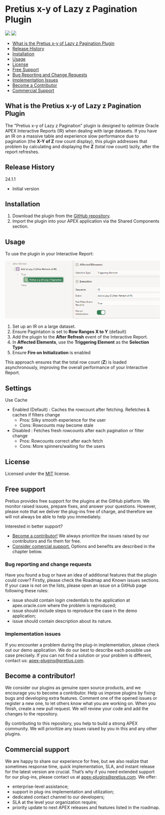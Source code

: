 # Pretius x-y of Lazy z Pagination Plugin

![](https://img.shields.io/badge/Plug--In%20Type-Dynamic-orange) ![](https://img.shields.io/badge/Oracle-APEX-blue) 

- [What is the Pretius x-y of Lazy z Pagination Plugin](#what-is-the-pretius-x-y-of-lazy-z-pagination-plugin)
- [Release History](#release-history)
- [Installation](#installation)
- [Usage](#usage)
- [License](#license)
- [Free Support](#free-support)
- [Bug Reporting and Change Requests](#bug-reporting-and-change-requests)
- [Implementation Issues](#implementation-issues)
- [Become a Contributor](#become-a-contributor)
- [Commercial Support](#commercial-support)

## What is the Pretius x-y of Lazy z Pagination Plugin

The "Pretius x-y of Lazy z Pagination" plugin is designed to optimize Oracle APEX Interactive Reports (IR) when dealing with large datasets. If you have an IR on a massive table and experience slow performance due to pagination (the **X-Y of Z** row count display), this plugin addresses that problem by calculating and displaying the **Z** (total row count) lazily, after the report refreshes.

## Release History

24.1.1
- Initial version

## Installation

1. Download the plugin from the [GitHub repository](https://github.com/Pretius/pretius-x-y-of-lazy-z).
2. Import the plugin into your APEX application via the Shared Components section.

## Usage

To use the plugin in your Interactive Report:

![Preview image](assets/usage.png)

1. Set up an IR on a large dataset.
2. Ensure Pagintation is set to **Row Ranges X to Y** (default)
3. Add the plugin to the **After Refresh** event of the Interactive Report.
4. In **Affected Elements**, use the **Triggering Element** as the **Selection Type**
5. Ensure **Fire on Initialization** is enabled


This approach ensures that the total row count (**Z**) is loaded asynchronously, improving the overall performance of your Interactive Report.

## Settings

Use Cache
  - Enabled (Default) : Caches the rowcount after fetching. Refetches & caches if filters change
    - Pros: Silky smooth experience for the user
    - Cons: Rowcounts may become stale
  - Disabled : Fetches fresh rowcounts after each pagination or filter change
    - Pros: Rowcounts correct after each fetch
    - Cons: More spinners/waiting for the users 

## License

Licensed under the [MIT](LICENSE) license.

## Free support
Pretius provides free support for the plugins at the GitHub platform. 
We monitor raised issues, prepare fixes, and answer your questions. However, please note that we deliver the plug-ins free of charge, and therefore we will not always be able to help you immediately. 

Interested in better support? 
* [Become a contributor!](#become-a-contributor) We always prioritize the issues raised by our contributors and fix them for free.
* [Consider comercial support.](#commercial-support) Options and benefits are described in the chapter below.

### Bug reporting and change requests
Have you found a bug or have an idea of additional features that the plugin could cover? Firstly, please check the Roadmap and Known issues sections. If your case is not on the lists, please open an issue on a GitHub page following these rules:
* issue should contain login credentials to the application at apex.oracle.com where the problem is reproduced;
* issue should include steps to reproduce the case in the demo application;
* issue should contain description about its nature.

### Implementation issues
If you encounter a problem during the plug-in implementation, please check out our demo application. We do our best to describe each possible use case precisely. If you can not find a solution or your problem is different, contact us: apex-plugins@pretius.com.

## Become a contributor!
We consider our plugins as genuine open source products, and we encourage you to become a contributor. Help us improve plugins by fixing bugs and developing extra features. Comment one of the opened issues or register a new one, to let others know what you are working on. When you finish, create a new pull request. We will review your code and add the changes to the repository.

By contributing to this repository, you help to build a strong APEX community. We will prioritize any issues raised by you in this and any other plugins.

## Commercial support
We are happy to share our experience for free, but we also realize that sometimes response time, quick implementation, SLA, and instant release for the latest version are crucial. That’s why if you need extended support for our plug-ins, please contact us at apex-plugins@pretius.com.
We offer:
* enterprise-level assistance;
* support in plug-ins implementation and utilization;
* dedicated contact channel to our developers;
* SLA at the level your organization require;
* priority update to next APEX releases and features listed in the roadmap.

